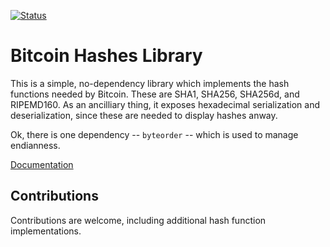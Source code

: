 [![Status](https://travis-ci.org/rust-bitcoin/bitcoin_hashes.png?branch=master)](https://travis-ci.org/rust-bitcoin/bitcoin_hashes)

# Bitcoin Hashes Library

This is a simple, no-dependency library which implements the hash functions
needed by Bitcoin. These are SHA1, SHA256, SHA256d, and RIPEMD160. As an
ancilliary thing, it exposes hexadecimal serialization and deserialization,
since these are needed to display hashes anway.

Ok, there is one dependency -- `byteorder` -- which is used to manage endianness.

[Documentation](https://docs.rs/bitcoin_hashes/)

## Contributions

Contributions are welcome, including additional hash function implementations.

